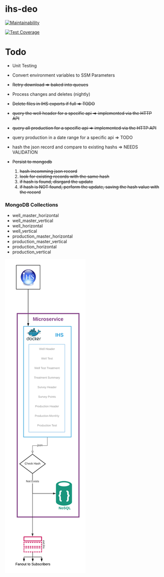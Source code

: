 # ihs-deo

[![Maintainability](https://api.codeclimate.com/v1/badges/4e312abd1b377f0a38b0/maintainability)](https://codeclimate.com/github/la-mar/ihs-deo/maintainability)

[![Test Coverage](https://api.codeclimate.com/v1/badges/4e312abd1b377f0a38b0/test_coverage)](https://codeclimate.com/github/la-mar/ihs-deo/test_coverage)

# Todo

- Unit Testing
- Convert environment variables to SSM Parameters

- <s>Retry download => baked into queues</s>
- Process changes and deletes (nightly)
- <s>Delete files in IHS exports if full => TODO </s>
- <s>query the well header for a specific api => implemented via the HTTP API</s>
- <s>query all production for a specific api => implemented via the HTTP API</s>
- query production in a date range for a specific api => TODO
- hash the json record and compare to existing hashs => NEEDS VALIDATION
- <s>Persist to mongodb
  1. hash incomming json record
  2. look for existing records with the same hash
  3. if hash is found, disrgard the update
  4. if hash is NOT found, perform the update, saving the hash value with the record</s>

### MongoDB Collections

- well_master_horizontal
- well_master_vertical
- well_horizontal
- well_vertical
- production_master_horizontal
- production_master_vertical
- production_horizontal
- production_vertical

![refarch](/doc/refarch.png)

